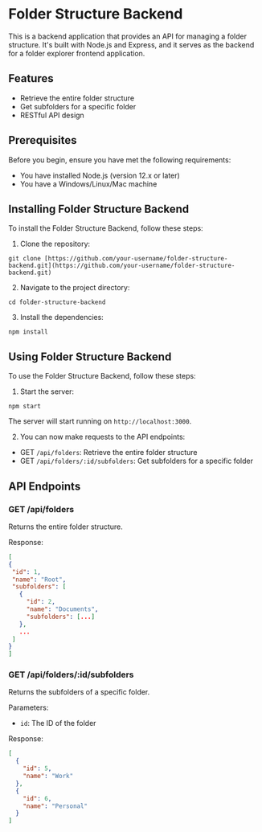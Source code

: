# Folder Structure Backend

This is a backend application that provides an API for managing a folder structure. It's built with Node.js and Express, and it serves as the backend for a folder explorer frontend application.

## Features

- Retrieve the entire folder structure
- Get subfolders for a specific folder
- RESTful API design

## Prerequisites

Before you begin, ensure you have met the following requirements:

- You have installed Node.js (version 12.x or later)
- You have a Windows/Linux/Mac machine

## Installing Folder Structure Backend

To install the Folder Structure Backend, follow these steps:

1. Clone the repository:
```plaintext
git clone [https://github.com/your-username/folder-structure-backend.git](https://github.com/your-username/folder-structure-backend.git)
```

2. Navigate to the project directory:
```plaintext
cd folder-structure-backend
```
3. Install the dependencies:
```plaintext
npm install
```
## Using Folder Structure Backend

To use the Folder Structure Backend, follow these steps:

1. Start the server:
```plaintext
npm start
```
The server will start running on `http://localhost:3000`.

2. You can now make requests to the API endpoints:
- GET `/api/folders`: Retrieve the entire folder structure
- GET `/api/folders/:id/subfolders`: Get subfolders for a specific folder

## API Endpoints

### GET /api/folders

Returns the entire folder structure.

Response:
```json
[
{
 "id": 1,
 "name": "Root",
 "subfolders": [
   {
     "id": 2,
     "name": "Documents",
     "subfolders": [...]
   },
   ...
 ]
}
]
```

### GET /api/folders/:id/subfolders

Returns the subfolders of a specific folder.

Parameters:

- `id`: The ID of the folder


Response:

```json
[
  {
    "id": 5,
    "name": "Work"
  },
  {
    "id": 6,
    "name": "Personal"
  }
]
```
